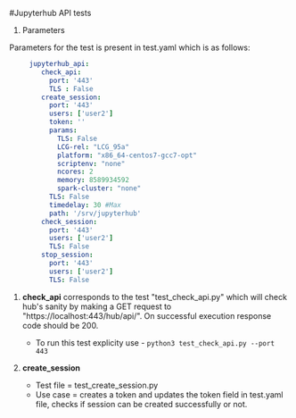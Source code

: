 #Jupyterhub API tests

1. Parameters

Parameters for the test is present in test.yaml which is as follows:

```yaml
     jupyterhub_api:
        check_api:
          port: '443'
          TLS : False
        create_session:
          port: '443'
          users: ['user2']
          token: ''
          params:
            TLS: False
            LCG-rel: "LCG_95a"
            platform: "x86_64-centos7-gcc7-opt"
            scriptenv: "none"
            ncores: 2
            memory: 8589934592
            spark-cluster: "none"
          TLS: False
          timedelay: 30 #Max
          path: '/srv/jupyterhub'
        check_session:
          port: '443'
          users: ['user2']
          TLS: False
        stop_session:
          port: '443'
          users: ['user2']
          TLS: False

```
1. **check_api** corresponds to the test "test_check_api.py" which 
will check hub's sanity by making a GET request to "https://localhost:443/hub/api/".
On successful execution response code should be 200.
    - To run this test explicity use - `python3 test_check_api.py --port 443`
    
2. **create_session** 
   - Test file = test_create_session.py
   - Use case = creates a token and updates the token field in test.yaml file, 
   checks if session can be created successfully or not.
   